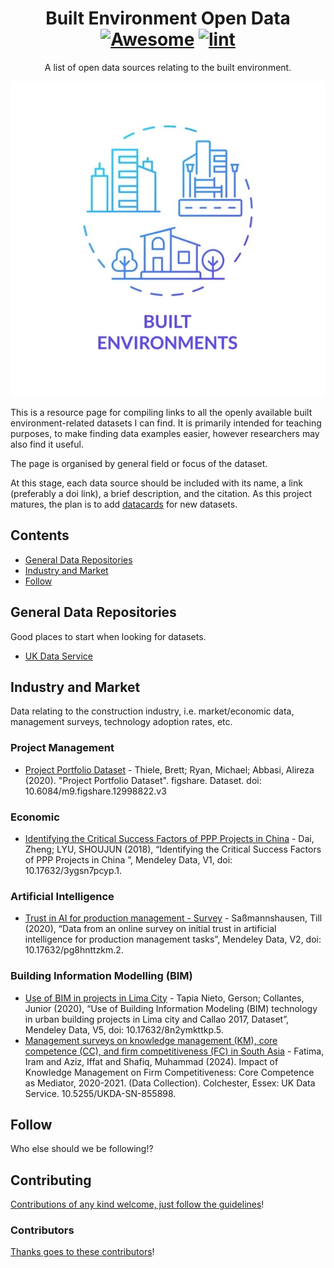 <div align="center">

<!-- title -->

<!--lint ignore no-dead-urls-->

# Built Environment Open Data [![Awesome](https://awesome.re/badge.svg)](https://awesome.re) [![lint](https://github.com/MitchellAcoustics/open-built-env-data/actions/workflows/lint.yaml/badge.svg)](https://github.com/MitchellAcoustics/open-built-env-data/actions/workflows/lint.yaml)

<!-- subtitle -->

A list of open data sources relating to the built environment.

<!-- image -->

<a href="" target="_blank" rel="noopener noreferrer">
  <img src="built-envs-icon.jpg" />
</a>

</div>

<!-- description -->

This is a resource page for compiling links to all the openly available built environment-related datasets I can find. It is primarily intended for teaching purposes, to make finding data examples easier, however researchers may also find it useful.

The page is organised by general field or focus of the dataset. 

At this stage, each data source should be included with its name, a link (preferably a doi link), a brief description, and the citation. As this project matures, the plan is to add [datacards](https://research.google/blog/the-data-cards-playbook-a-toolkit-for-transparency-in-dataset-documentation/) for new datasets.

<!-- TOC -->

## Contents

- [General Data Repositories](#general-data-repositories)
- [Industry and Market](#industry-and-market)
- [Follow](#follow)

<!-- CONTENT -->

## General Data Repositories

Good places to start when looking for datasets.

- [UK Data Service](https://ukdataservice.ac.uk/find-data/browse/)

## Industry and Market

Data relating to the construction industry, i.e. market/economic data, management surveys, technology adoption rates, etc.

### Project Management

- [Project Portfolio Dataset](https://figshare.com/articles/dataset/Project_Portfolio_Dataset/12998822?file=24779909) - Thiele, Brett; Ryan, Michael; Abbasi, Alireza (2020). "Project Portfolio Dataset". figshare. Dataset. doi: 10.6084/m9.figshare.12998822.v3

### Economic

- [Identifying the Critical Success Factors of PPP Projects in China](https://10.17632/3ygsn7pcyp.1) - Dai, Zheng; LYU, SHOUJUN (2018), “Identifying the Critical Success Factors of PPP Projects in China ”, Mendeley Data, V1, doi: 10.17632/3ygsn7pcyp.1.

### Artificial Intelligence

- [Trust in AI for production management - Survey](http://10.17632/pg8hnttzkm.2) - Saßmannshausen, Till (2020), “Data from an online survey on initial trust in artificial intelligence for production management tasks”, Mendeley Data, V2, doi: 10.17632/pg8hnttzkm.2.

### Building Information Modelling (BIM)

- [Use of BIM in projects in Lima City](http://doi.org/10.17632/8n2ymkttkp.5) - Tapia Nieto, Gerson; Collantes, Junior (2020), “Use of Building Information Modeling (BIM) technology in urban building projects in Lima city and Callao 2017, Dataset”, Mendeley Data, V5, doi: 10.17632/8n2ymkttkp.5.
- [Management surveys on knowledge management (KM), core competence (CC), and firm competitiveness (FC) in South Asia](https://dx.doi.org/10.5255/UKDA-SN-855898) - Fatima, Iram and Aziz, Iffat and Shafiq, Muhammad (2024). Impact of Knowledge Management on Firm Competitiveness: Core Competence as Mediator, 2020-2021. (Data Collection). Colchester, Essex: UK Data Service. 10.5255/UKDA-SN-855898.

<!-- END CONTENT -->

## Follow

<!-- list people worth following on social sites (Twitter, LinkedIn, GitHub, YouTube etc.) -->

Who else should we be following!?

## Contributing

[Contributions of any kind welcome, just follow the guidelines](contributing.md)!

### Contributors

[Thanks goes to these contributors](https://github.com/MitchellAcoustics/open-built-env-data/graphs/contributors)!
